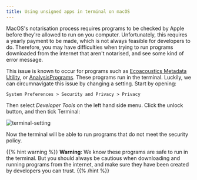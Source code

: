 ```yaml
---
title: Using unsigned apps in terminal on macOS
---
```


MacOS's notarisation process requires programs to be checked by Apple before
they're allowed to run on you computer. Unfortunately, this requires a yearly
payment to be made, which is not always feasible for developers to do.
Therefore, you may have difficulties when trying to run programs downloaded from
the internet that aren't notarised, and see some kind of error message. 

This issue is known to occur for programs such as [Ecoacoustics Metadata Utility](https://github.com/QutEcoacoustics/emu), or
[AnalysisPrograms](https://github.com/QutEcoacoustics/audio-analysis). These
programs run in the terminal. Luckily, we can circumnavigate this issue by
changing a setting. Start by opening: 
```
System Preferences > Security and Privacy > Privacy
```
Then select _Developer Tools_ on the left hand side menu. Click the
unlock button, and then tick Terminal:

![terminal-setting](./terminalsetting.png)

Now the terminal will be able to run programs that do not meet the security
policy. 

{{% hint warning %}}
**Warning**: We know these programs are safe to run in the terminal. But you
should always be cautious when downloading and running programs from the
internet, and make sure they have been created by developers you can trust. 
{{% /hint %}}

